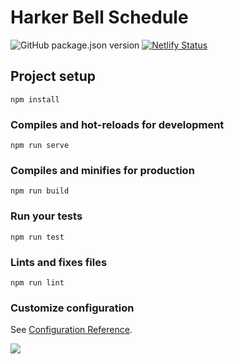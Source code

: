 # Harker Bell Schedule
![GitHub package.json version](https://img.shields.io/github/package-json/v/BowenYin/harker-bell.svg)
[![Netlify Status](https://api.netlify.com/api/v1/badges/af49fbbb-c506-4bc7-a158-ab0ae4e922bf/deploy-status)](https://app.netlify.com/sites/harker-bell/deploys)

## Project setup
```
npm install
```

### Compiles and hot-reloads for development
```
npm run serve
```

### Compiles and minifies for production
```
npm run build
```

### Run your tests
```
npm run test
```

### Lints and fixes files
```
npm run lint
```

### Customize configuration
See [Configuration Reference](https://cli.vuejs.org/config/).

<a href="https://www.netlify.com">
  <img src="https://www.netlify.com/img/global/badges/netlify-light.svg"/>
</a>
